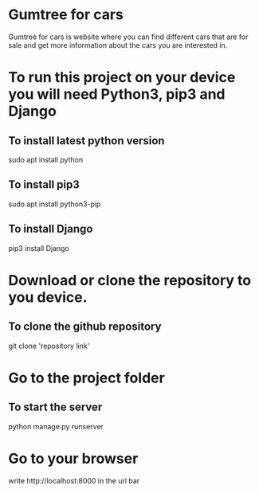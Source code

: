 # Gumtree for cars
Gumtree for cars is website where you can find different cars that are  for sale and get more information about the cars you are interested in. 
# To run this project on your device you will need Python3, pip3 and Django

## To install latest python version 
sudo apt install python

## To install pip3
sudo apt install python3-pip 

## To install Django 
pip3 install Django

# Download or clone the repository to you device.
## To clone the github repository 
 git clone 'repository link'

# Go to the project folder
## To start the server
python manage.py runserver 

# Go to your browser
write http://localhost:8000 in the url bar
